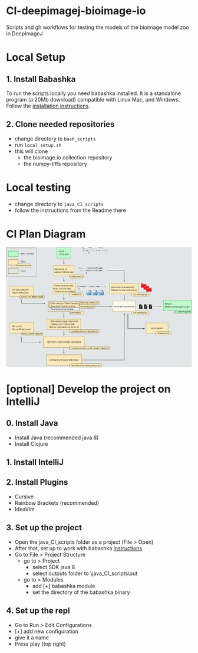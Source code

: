 # CI-deepimagej-bioimage-io
Scripts and gh workflows for testing the models of the bioimage model zoo in DeepImageJ

# Local Setup
## 1. Install Babashka
To run the scripts locally you need babashka installed. It is a standalone program (a 20Mb download) compatible with Linux Mac, and Windows.
Follow the [installation instructions](https://github.com/babashka/babashka#installation).
## 2. Clone needed repositories
- change directory to `bash_scripts`
- run `local_setup.sh`
- this will clone
  - the bioimage.io collection repository
  - the numpy-tiffs repository

# Local testing
- change directory to `java_CI_scripts`
- follow the instructions from the Readme there

# CI Plan Diagram
![CI_plan](resources/ci_plan_diagram/CI_plan.png)

# [optional] Develop the project on IntelliJ
## 0. Install Java 
- Install Java (recommended java 8)
- Install Clojure
## 1. Install IntelliJ
## 2. Install Plugins
- Cursive
- Rainbow Brackets (recommended)
- IdeaVim
## 3. Set up the project
- Open the java_CI_scripts folder as a project (File > Open)
- After that, set up to work with babashka [instructions](https://cursive-ide.com/userguide/babashka.html).
- Go to File > Project Structure
  - go to > Project
    - select SDK java 8
    - select outputs folder to \java_CI_scripts\out
  - go to > Modules
    - add [+] babashka module
    - set the directory of the babashka binary
## 4. Set up the repl
  - Go to Run > Edit Configurations
  - [+] add new configuration
  - give it a name
  - Press play (top right)
